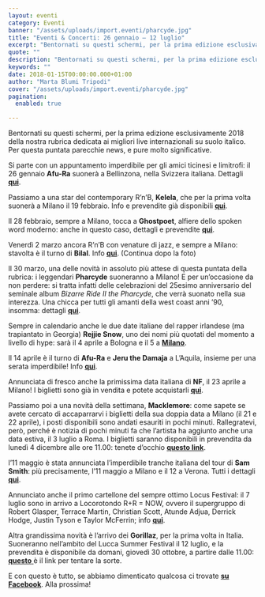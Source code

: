 ```yaml
---
layout: eventi
category: Eventi
banner: "/assets/uploads/import.eventi/pharcyde.jpg"
title: "Eventi & Concerti: 26 gennaio – 12 luglio"
excerpt: "Bentornati su questi schermi, per la prima edizione esclusivamente 2018 della nostra rubrica dedicata ai migliori live internazionali su suolo italico. Per questa puntata parecchie news, e pure molto significative. Si parte con un appuntamento imperdibile per gli amici ticinesi e limitrofi: il 26 gennaio Afu-Ra suonerà a Bellinzona, nella Svizzera italiana. Dettagli qui. Passiamo [&hellip"
quote: ""
description: "Bentornati su questi schermi, per la prima edizione esclusivamente 2018 della nostra rubrica dedicata ai migliori live internazionali su suolo italico. Per questa puntata parecchie news, e pure molto significative. Si parte con un appuntamento imperdibile per gli amici ticinesi e limitrofi: il 26 gennaio Afu-Ra suonerà a Bellinzona, nella Svizzera italiana. Dettagli qui. Passiamo [&hellip"
keywords: ""
date: 2018-01-15T00:00:00.000+01:00
author: "Marta Blumi Tripodi"
cover: "/assets/uploads/import.eventi/pharcyde.jpg"
pagination:
  enabled: true

---
```


Bentornati su questi schermi, per la prima edizione esclusivamente 2018 della nostra rubrica dedicata ai migliori live internazionali su suolo italico. Per questa puntata parecchie news, e pure molto significative.

Si parte con un appuntamento imperdibile per gli amici ticinesi e limitrofi: il 26 gennaio **Afu-Ra** suonerà a Bellinzona, nella Svizzera italiana. Dettagli [**qui**](https://www.facebook.com/events/1550818641661570/).

Passiamo a una star del contemporary R’n’B, **Kelela**, che per la prima volta suonerà a Milano il 19 febbraio. Info e prevendite già disponibili [**qui**](https://www.facebook.com/events/134440583902956/).

Il 28 febbraio, sempre a Milano, tocca a **Ghostpoet**, alfiere dello spoken word moderno: anche in questo caso, dettagli e prevendite [**qui**](https://www.facebook.com/events/144407679500025/).

Venerdì 2 marzo ancora R’n’B con venature di jazz, e sempre a Milano: stavolta è il turno di **Bilal**. Info [**qui**](https://www.facebook.com/events/1913238732019454/). (Continua dopo la foto)

Il 30 marzo, una delle novità in assoluto più attese di questa puntata della rubrica: i leggendari **Pharcyde** suoneranno a Milano! E per un’occasione da non perdere: si tratta infatti delle celebrazioni del 25esimo anniversario del seminale album _Bizarre Ride II the Pharcyde_, che verrà suonato nella sua interezza. Una chicca per tutti gli amanti della west coast anni ’90, insomma: dettagli [**qui**](https://www.facebook.com/events/527493190963089/).

Sempre in calendario anche le due date italiane del rapper irlandese (ma trapiantato in Georgia) **Rejjie Snow**, uno dei nomi più quotati del momento a livello di hype: sarà il 4 aprile a Bologna e il 5 a [**Milano**](https://www.facebook.com/events/1483825198332546/?acontext=%7B%22source%22%3A5%2C%22page%5Fid%5Fsource%22%3A43041623120%2C%22action%5Fhistory%22%3A[%7B%22surface%22%3A%22page%22%2C%22mechanism%22%3A%22main%5Flist%22%2C%22extra%5Fdata%22%3A%22%7B%5C%22page%5Fid%5C%22%3A43041623120%2C%5C%22tour%5Fid%5C%22%3Anull%7D%22%7D]%2C%22has%5Fsource%22%3Atrue%7D).

Il 14 aprile è il turno di **Afu-Ra** e **Jeru the Damaja** a L’Aquila, insieme per una serata imperdibile! Info [**qui**](https://www.facebook.com/events/136649066983772/).

Annunciata di fresco anche la primissima data italiana di **NF**, il 23 aprile a Milano! I biglietti sono già in vendita e potete acquistarli [**qui**](https://www.livenation.it/show/1070761/nf-perception-world-tour/milano/2018-04-23/it).

Passiamo poi a una novità della settimana, **Macklemore**: come sapete se avete cercato di accaparrarvi i biglietti della sua doppia data a Milano (il 21 e 22 aprile), i posti disponibili sono andati esauriti in pochi minuti. Rallegratevi, però, perché è notizia di pochi minuti fa che l’artista ha aggiunto anche una data estiva, il 3 luglio a Roma. I biglietti saranno disponibili in prevendita da lunedì 4 dicembre alle ore 11.00: tenete d’occhio [**questo link**](http://www.ticketone.it/macklemore-biglietti.html?affiliate=ITT&doc=artistPages/tickets&fun=artist&action=tickets&kuid=481462).

l’11 maggio è stata annunciata l’imperdibile tranche italiana del tour di **Sam Smith**: più precisamente, l’11 maggio a Milano e il 12 a Verona. Tutti i dettagli [**qui**](http://www.vivoconcerti.com/artisti/sam-smith).

Annunciato anche il primo cartellone del sempre ottimo Locus Festival: il 7 luglio sono in arrivo a Locorotondo R+R = NOW, ovvero il supergruppo di Robert Glasper, Terrace Martin, Christian Scott, Atunde Adjua, Derrick Hodge, Justin Tyson e Taylor McFerrin; info [**qui**](https://www.locusfestival.it/site/?p=3082).

Altra grandissima novità è l’arrivo dei **Gorillaz**, per la prima volta in Italia. Suoneranno nell’ambito del Lucca Summer Festival il 12 luglio, e la prevendita è disponibile da domani, giovedì 30 ottobre, a partire dalle 11.00: [**questo** ](http://www.ticketone.it/biglietti.html?affiliate=ITT&doc=artistPages/overview&fun=artist&action=overview&kuid=460208&x10=1&x11=gorillaz)è il link per tentare la sorte.

E con questo è tutto, se abbiamo dimenticato qualcosa ci trovate [**su Facebook**](https://www.facebook.com/hotmcmag). Alla prossima!